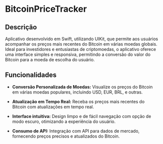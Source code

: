 # BitcoinPriceTracker 

## Descrição

Aplicativo desenvolvido em Swift, utilizando UIKit, que permite aos usuários acompanhar os preços mais recentes do Bitcoin em várias moedas globais. Ideal para investidores e entusiastas de criptomoedas, o aplicativo oferece uma interface simples e responsiva, permitindo a conversão do valor do Bitcoin para a moeda de escolha do usuário.
 
 ## Funcionalidades

- **Conversão Personalizada de Moedas:** Visualize os preços do Bitcoin em várias moedas populares, incluindo USD, EUR, BRL, e outras.

- **Atualização em Tempo Real:** Receba os preços mais recentes do Bitcoin com atualizações em tempo real.

- **Interface intuitiva:** Design limpo e de fácil navegação com opção de modo escuro, otimizando a experiência do usuário.

- **Consumo de API:** Integração com API para dados de mercado, fornecendo preços precisos e atualizados do Bitcoin.
